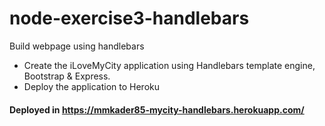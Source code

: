 # node-exercise3-handlebars
Build webpage using handlebars

* Create the iLoveMyCity application using Handlebars template engine, Bootstrap & Express.
* Deploy the application to Heroku

#### Deployed in https://mmkader85-mycity-handlebars.herokuapp.com/
